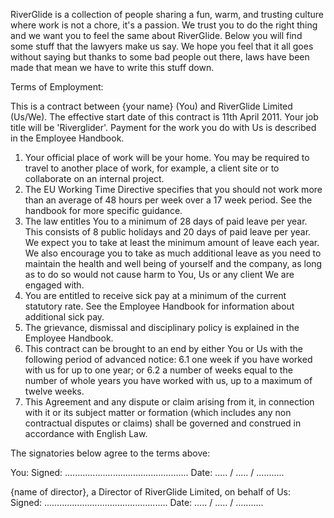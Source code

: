 RiverGlide is a collection of people sharing a fun, warm, and trusting culture where work is not a chore, it's a passion. We trust you to do the right thing and we want you to feel the same about RiverGlide. Below you will find some stuff that the lawyers make us say. We hope you feel that it all goes without saying but thanks to some bad people out there, laws have been made that mean we have to write this stuff down.

Terms of Employment:

This is a contract between {your name} (You) and RiverGlide Limited (Us/We).
The effective start date of this contract is 11th April 2011.
Your job title will be 'Riverglider'.
Payment for the work you do with Us is described in the Employee Handbook.


1. Your official place of work will be your home. You may be required to travel to another place of work, for example, a client site or to collaborate on an internal project.
2. The EU Working Time Directive specifies that you should not work more than an average of 48 hours per week over a 17 week period. See the handbook for more specific guidance. 
3. The law entitles You to a minimum of 28 days of paid leave per year. This consists of 8 public holidays and 20 days of paid leave per year. We expect you to take at least the minimum amount of leave each year. We also encourage you to take as much additional leave as you need to maintain the health and well being of yourself and the company, as long as to do so would not cause harm to You, Us or any client We are engaged with. 
4. You are entitled to receive sick pay at a minimum of the current statutory rate. See the Employee Handbook for information about additional sick pay. 
5. The grievance, dismissal and disciplinary policy is explained in the Employee Handbook. 
6. This contract can be brought to an end by either You or Us with the following period of advanced notice:
  6.1 one week if you have worked with us for up to one year; or
  6.2 a number of weeks equal to the number of whole years you have worked with us, up to a maximum of twelve weeks.
7. This Agreement and any dispute or claim arising from it, in connection with it or its subject matter or formation (which includes any non contractual disputes or claims) shall be  governed and construed in accordance with English Law. 

The signatories below agree to the terms above:


You:
Signed: ................................................. 
Date: ..... / ..... / ...........  


{name of director}, a Director of RiverGlide Limited, on behalf of Us: 
Signed: ................................................. 
Date: ..... / ..... / ...........
